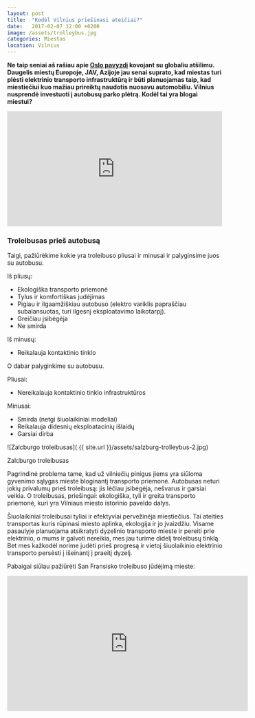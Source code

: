 ```yaml
---
layout: post
title:  "Kodėl Vilnius priešinasi ateičiai?"
date:   2017-02-07 12:00 +0200
image: /assets/trolleybus.jpg
categories: Miestas
location: Vilnius
---
```


<b>Ne taip seniai aš rašiau apie <a href="/patirtis/2016/11/15/Kova-su-globaliu-atsilimu-Oslo-pavyzdys.html">Oslo pavyzdį</a> kovojant su globaliu atšilimu.
Daugelis miestų Europoje, JAV, Azijoje jau senai suprato, kad miestas turi plėsti elektrinio transporto infrastruktūrą ir būti planuojamas taip, kad miestiečiui kuo mažiau prireiktų naudotis nuosavu automobiliu. Vilnius nusprendė investuoti į autobusų parko plėtrą. Kodėl tai yra blogai miestui?</b>

<iframe src="https://www.facebook.com/plugins/post.php?href=https%3A%2F%2Fwww.facebook.com%2Fremigijus.simasius%2Fposts%2F937623769707291&width=500" width="500" height="268" style="border:none;overflow:hidden" scrolling="no" frameborder="0" allowTransparency="true"></iframe>


### Troleibusas prieš autobusą

Taigi, pažiūrėkime kokie yra troleibuso pliusai ir minusai ir palyginsime juos su autobusu.

Iš pliusų:

* Ekologiška transporto priemonė
* Tylus ir komfortiškas judėjimas
* Pigiau ir ilgaamžiškiau autobuso (elektro variklis papraščiau subalansuotas, turi ilgesnį eksploatavimo laikotarpį).
* Greičiau įsibėgėja
* Ne smirda

Iš minusų:

* Reikalauja kontaktinio tinklo

O dabar palyginkime su autobusu.

Pliusai:

* Nereikalauja kontaktinio tinklo infrastruktūros

Minusai:

* Smirda (netgi šiuolaikiniai modeliai)
* Reikalauja didesnių eksploatacinių išlaidų
* Garsiai dirba


![Zalcburgo troleibusas]( {{ site.url }}/assets/salzburg-trolleybus-2.jpg)
<div class="lighter smaller" style="margin:12px 0;">Zalcburgo troleibusas</div>


Pagrindinė problema tame, kad už vilniečių pinigus jiems yra siūloma gyvenimo sąlygas mieste bloginantį transporto priemonė. Autobusas neturi jokių privalumų prieš troleibusą: jis lėčiau įsibėgėja, nešvarus ir garsiai veikia. O troleibusas, priešingai: ekologiška, tyli ir greita transporto priemonė, kuri yra Vilniaus miesto istorinio paveldo dalys.

Šiuolaikiniai troleibusai tyliai ir efektyviai pervežinėja miestiečius. Tai ateities transportas kuris rūpinasi miesto aplinka, ekologija ir jo įvaizdžiu. Visame pasaulyje planuojama atsikratyti dyzelinio transporto mieste ir pereiti prie elektrinio, o mums ir galvoti nereikia, mes jau turime didelį troleibusų tinklą. Bet mes kažkodėl norime judėti prieš progresą ir vietoj šiuolaikinio elektrinio transporto persėsti į išeinantį į praeitį dyzelį.

Pabaigai siūlau pažiūrėti San Fransisko troleibuso jūdėjimą mieste:
<div class="video-container">
	<iframe width="560" height="315" src="https://www.youtube.com/embed/grlD-zdDolo" frameborder="0" allowfullscreen></iframe>
</div>